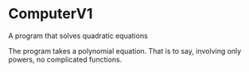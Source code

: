 # ComputerV1
A program that solves quadratic equations

The program takes a polynomial equation. That is to say, involving only powers, no complicated functions.
